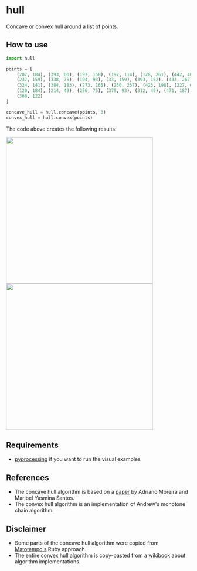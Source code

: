 # hull
Concave or convex hull around a list of points.

## How to use
```python
import hull

points = [
    (207, 184), (393, 60), (197, 158), (197, 114), (128, 261), (442, 40),
    (237, 159), (338, 75), (194, 93), (33, 159), (393, 152), (433, 267),
    (324, 141), (384, 183), (273, 165), (250, 257), (423, 198), (227, 68),
    (120, 184), (214, 49), (256, 75), (379, 93), (312, 49), (471, 187),
    (366, 122)
]

concave_hull = hull.concave(points, 3)
convex_hull = hull.convex(points)
```
The code above creates the following results:

<img src="https://raw.githubusercontent.com/jsmolka/hull/master/example/concave.png" width="400"><img src="https://raw.githubusercontent.com/jsmolka/hull/master/example/convex.png" width="400">

## Requirements
- [pyprocessing](https://github.com/jsmolka/pyprocessing) if you want to run the visual examples

## References
- The concave hull algorithm is based on a [paper](https://github.com/jsmolka/hull/blob/master/reference/concave_hull.pdf) by Adriano Moreira and Maribel Yasmina Santos.
- The convex hull algorithm is an implementation of Andrew's monotone chain algorithm.

## Disclaimer
- Some parts of the concave hull algorithm were copied from [Matotempo's](https://github.com/Mapotempo/mapotempo-web/blob/master/lib/concave_hull.rb) Ruby approach.
- The entire convex hull algorithm is copy-pasted from a [wikibook](https://en.wikibooks.org/wiki/Algorithm_Implementation/Geometry/Convex_hull/Monotone_chain) about algorithm implementations.
